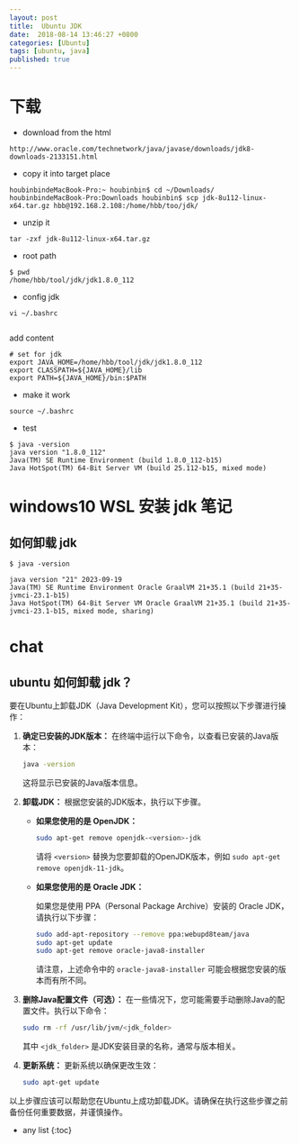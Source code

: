 ```yaml
---
layout: post
title:  Ubuntu JDK
date:  2018-08-14 13:46:27 +0800
categories: [Ubuntu]
tags: [ubuntu, java]
published: true
---
```




# 下载

- download from the html

```
http://www.oracle.com/technetwork/java/javase/downloads/jdk8-downloads-2133151.html
```

- copy it into target place

```
houbinbindeMacBook-Pro:~ houbinbin$ cd ~/Downloads/
houbinbindeMacBook-Pro:Downloads houbinbin$ scp jdk-8u112-linux-x64.tar.gz hbb@192.168.2.108:/home/hbb/too/jdk/
```


- unzip it

```
tar -zxf jdk-8u112-linux-x64.tar.gz
```

- root path

```
$ pwd
/home/hbb/tool/jdk/jdk1.8.0_112
```

- config jdk

```
vi ~/.bashrc


```
 add content

```
# set for jdk
export JAVA_HOME=/home/hbb/tool/jdk/jdk1.8.0_112
export CLASSPATH=${JAVA_HOME}/lib
export PATH=${JAVA_HOME}/bin:$PATH
```

- make it work

```
source ~/.bashrc
```

- test

```
$ java -version
java version "1.8.0_112"
Java(TM) SE Runtime Environment (build 1.8.0_112-b15)
Java HotSpot(TM) 64-Bit Server VM (build 25.112-b15, mixed mode)
```

# windows10 WSL 安装 jdk 笔记

## 如何卸载 jdk 

```
$ java -version

java version "21" 2023-09-19
Java(TM) SE Runtime Environment Oracle GraalVM 21+35.1 (build 21+35-jvmci-23.1-b15)
Java HotSpot(TM) 64-Bit Server VM Oracle GraalVM 21+35.1 (build 21+35-jvmci-23.1-b15, mixed mode, sharing)
```



# chat

## ubuntu 如何卸载 jdk？

要在Ubuntu上卸载JDK（Java Development Kit），您可以按照以下步骤进行操作：

1. **确定已安装的JDK版本：** 在终端中运行以下命令，以查看已安装的Java版本：

    ```bash
    java -version
    ```

    这将显示已安装的Java版本信息。

2. **卸载JDK：** 根据您安装的JDK版本，执行以下步骤。

    - **如果您使用的是 OpenJDK：**
    
        ```bash
        sudo apt-get remove openjdk-<version>-jdk
        ```

        请将 `<version>` 替换为您要卸载的OpenJDK版本，例如 `sudo apt-get remove openjdk-11-jdk`。

    - **如果您使用的是 Oracle JDK：**
    
        如果您是使用 PPA（Personal Package Archive）安装的 Oracle JDK，请执行以下步骤：

        ```bash
        sudo add-apt-repository --remove ppa:webupd8team/java
        sudo apt-get update
        sudo apt-get remove oracle-java8-installer
        ```

        请注意，上述命令中的 `oracle-java8-installer` 可能会根据您安装的版本而有所不同。

3. **删除Java配置文件（可选）：** 在一些情况下，您可能需要手动删除Java的配置文件。执行以下命令：

    ```bash
    sudo rm -rf /usr/lib/jvm/<jdk_folder>
    ```

    其中 `<jdk_folder>` 是JDK安装目录的名称，通常与版本相关。

4. **更新系统：** 更新系统以确保更改生效：

    ```bash
    sudo apt-get update
    ```

以上步骤应该可以帮助您在Ubuntu上成功卸载JDK。请确保在执行这些步骤之前备份任何重要数据，并谨慎操作。

* any list
{:toc}